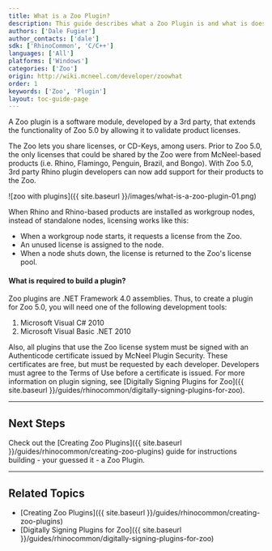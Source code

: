 ```yaml
---
title: What is a Zoo Plugin?
description: This guide describes what a Zoo Plugin is and what is does.
authors: ['Dale Fugier']
author_contacts: ['dale']
sdk: ['RhinoCommon', 'C/C++']
languages: ['All']
platforms: ['Windows']
categories: ['Zoo']
origin: http://wiki.mcneel.com/developer/zoowhat
order: 1
keywords: ['Zoo', 'Plugin']
layout: toc-guide-page
---
```


 
A Zoo plugin is a software module, developed by a 3rd party, that extends the functionality of Zoo 5.0 by allowing it to validate product licenses.

The Zoo lets you share licenses, or CD-Keys, among users. Prior to Zoo 5.0, the only licenses that could be shared by the Zoo were from McNeel-based products (i.e. Rhino, Flamingo, Penguin, Brazil, and Bongo). With Zoo 5.0, 3rd party Rhino plugin developers can now add support for their products to the Zoo.

![zoo with plugins]({{ site.baseurl }}/images/what-is-a-zoo-plugin-01.png)

When Rhino and Rhino-based products are installed as workgroup nodes, instead of standalone nodes, licensing works like this:

- When a workgroup node starts, it requests a license from the Zoo.
- An unused license is assigned to the node.
- When a node shuts down, the license is returned to the Zoo's license pool.

#### What is required to build a plugin?

Zoo plugins are .NET Framework 4.0 assemblies. Thus, to create a plugin for Zoo 5.0, you will need one of the following development tools:

1. Microsoft Visual C# 2010
1. Microsoft Visual Basic .NET 2010

Also, all plugins that use the Zoo license system must be signed with an Authenticode certificate issued by McNeel Plugin Security. These certificates are free, but must be requested by each developer. Developers must agree to the Terms of Use before a certificate is issued. For more information on plugin signing, see [Digitally Signing Plugins for Zoo]({{ site.baseurl }}/guides/rhinocommon/digitally-signing-plugins-for-zoo).

---

## Next Steps

Check out the [Creating Zoo Plugins]({{ site.baseurl }}/guides/rhinocommon/creating-zoo-plugins) guide for instructions building - your guessed it - a Zoo Plugin.


---

## Related Topics

- [Creating Zoo Plugins]({{ site.baseurl }}/guides/rhinocommon/creating-zoo-plugins)
- [Digitally Signing Plugins for Zoo]({{ site.baseurl }}/guides/rhinocommon/digitally-signing-plugins-for-zoo)
